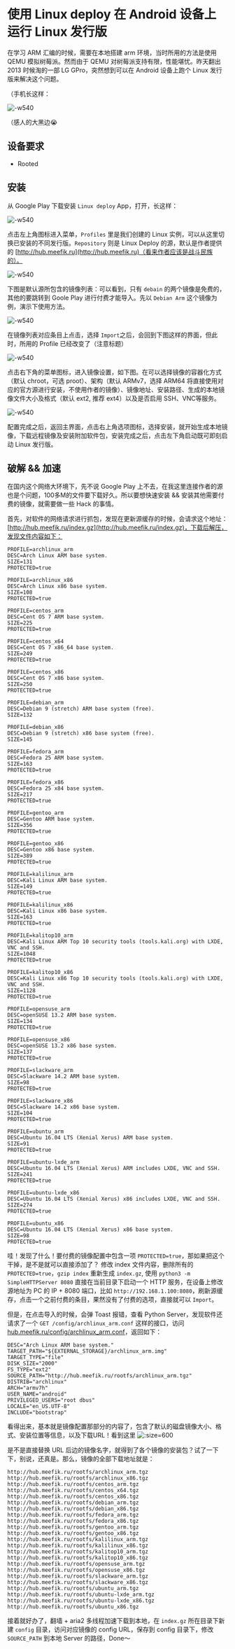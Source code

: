 # 使用 Linux deploy 在 Android 设备上运行 Linux 发行版

在学习 ARM 汇编的时候，需要在本地搭建 arm 环境，当时所用的方法是使用 QEMU 模拟树莓派。然而由于 QEMU 对树莓派支持有限，性能堪忧。昨天翻出 2013 时候淘的一部 LG GPro，突然想到可以在 Android 设备上跑个 Linux 发行版来解决这个问题。

<!--more-->

（手机长这样：

![-w540](https://i.loli.net/2018/01/22/5a65a5eecc4f8.jpg ':size=600')

（感人的大黑边😭

## 设备要求

* Rooted

## 安装

从 Google Play 下载安装 `Linux deploy` App，打开，长这样：

![-w540](https://i.loli.net/2018/01/22/5a65a5ef56687.jpg ':size=600')

点击左上角图标进入菜单，`Profiles` 里是我们创建的 Linux 实例，可以从这里切换已安装的不同发行版。`Repository` 则是 Linux Deploy 的源，默认是作者提供的 [http://hub.meefik.ru](http://hub.meefik.ru)（看来作者应该是战斗民族的）。

![-w540](https://i.loli.net/2018/01/22/5a65a5ed94b47.jpg ':size=600')

下图是默认源所包含的镜像列表：可以看到，只有 `debain` 的两个镜像是免费的，其他的要跳转到 Goole Play 进行付费才能导入。先以 `Debian Arm` 这个镜像为例，演示下使用方法。

![-w540](https://i.loli.net/2018/01/22/5a65a5eec96d3.jpg ':size=600')

在镜像列表对应条目上点击，选择 `Import`之后，会回到下图这样的界面，但此时，所用的 Profile 已经改变了（注意标题）

![-w540](https://i.loli.net/2018/01/22/5a65a5ef56687.jpg ':size=600')

点击右下角的菜单图标，进入镜像设置，如下图。在可以选择镜像的容器化方式（默认 chroot，可选 proot）、架构（默认 ARMv7，选择 ARM64 将直接使用对应的官方源进行安装，不使用作者的镜像）、镜像地址、安装路径、生成的本地镜像文件大小及格式（默认 ext2, 推荐 ext4）以及是否启用 SSH、VNC等服务。

![-w540](https://i.loli.net/2018/01/22/5a65a5eddec06.jpg ':size=600')

配置完成之后，返回主界面，点击右上角选项图标，选择安装，就开始生成本地镜像，下载远程镜像及安装附加软件包，安装完成之后，点击左下角启动既可即刻启动 Linux 发行版。

## 破解 && 加速

在国内这个网络大环境下，先不说 Google Play 上不去，在我这里连接作者的源也是个问题，100多M的文件要下载好久。所以要想快速安装 && 安装其他需要付费的镜像，就需要做一些 Hack 的事情。

首先，对软件的网络请求进行抓包，发现在更新源缓存的时候，会请求这个地址：[http://hub.meefik.ru/index.gz](http://hub.meefik.ru/index.gz)，下载后解压，发现文件内容如下：

```
PROFILE=archlinux_arm
DESC=Arch Linux ARM base system.
SIZE=131
PROTECTED=true

PROFILE=archlinux_x86
DESC=Arch Linux x86 base system.
SIZE=108
PROTECTED=true

PROFILE=centos_arm
DESC=Cent OS 7 ARM base system.
SIZE=225
PROTECTED=true

PROFILE=centos_x64
DESC=Cent OS 7 x86_64 base system.
SIZE=249
PROTECTED=true

PROFILE=centos_x86
DESC=Cent OS 7 x86 base system.
SIZE=250
PROTECTED=true

PROFILE=debian_arm
DESC=Debian 9 (stretch) ARM base system (free).
SIZE=132

PROFILE=debian_x86
DESC=Debian 9 (stretch) x86 base system (free).
SIZE=145

PROFILE=fedora_arm
DESC=Fedora 25 ARM base system.
SIZE=163
PROTECTED=true

PROFILE=fedora_x86
DESC=Fedora 25 x84 base system.
SIZE=217
PROTECTED=true

PROFILE=gentoo_arm
DESC=Gentoo ARM base system.
SIZE=356
PROTECTED=true

PROFILE=gentoo_x86
DESC=Gentoo x86 base system.
SIZE=389
PROTECTED=true

PROFILE=kalilinux_arm
DESC=Kali Linux ARM base system.
SIZE=149
PROTECTED=true

PROFILE=kalilinux_x86
DESC=Kali Linux x86 base system.
SIZE=163
PROTECTED=true

PROFILE=kalitop10_arm
DESC=Kali Linux ARM Top 10 security tools (tools.kali.org) with LXDE, VNC and SSH.
SIZE=1048
PROTECTED=true

PROFILE=kalitop10_x86
DESC=Kali Linux x86 Top 10 security tools (tools.kali.org) with LXDE, VNC and SSH.
SIZE=1128
PROTECTED=true

PROFILE=opensuse_arm
DESC=openSUSE 13.2 ARM base system.
SIZE=134
PROTECTED=true

PROFILE=opensuse_x86
DESC=openSUSE 13.2 x86 base system.
SIZE=137
PROTECTED=true

PROFILE=slackware_arm
DESC=Slackware 14.2 ARM base system.
SIZE=98
PROTECTED=true

PROFILE=slackware_x86
DESC=Slackware 14.2 x86 base system.
SIZE=104
PROTECTED=true

PROFILE=ubuntu_arm
DESC=Ubuntu 16.04 LTS (Xenial Xerus) ARM base system.
SIZE=91
PROTECTED=true

PROFILE=ubuntu-lxde_arm
DESC=Ubuntu 16.04 LTS (Xenial Xerus) ARM includes LXDE, VNC and SSH.
SIZE=241
PROTECTED=true

PROFILE=ubuntu-lxde_x86
DESC=Ubuntu 16.04 LTS (Xenial Xerus) x86 includes LXDE, VNC and SSH.
SIZE=274
PROTECTED=true

PROFILE=ubuntu_x86
DESC=Ubuntu 16.04 LTS (Xenial Xerus) x86 base system.
SIZE=98
PROTECTED=true
```

哇！发现了什么！要付费的镜像配置中包含一项 `PROTECTED=true`，那如果把这个干掉，是不是就可以直接添加了？
修改 index 文件内容，删除所有的 `PROTECTED=true`，`gzip index` 重新生成 `index.gz`, 使用 `python3 -m SimpleHTTPServer 8080` 直接在当前目录下启动一个 HTTP 服务，在设备上修改源地址为 PC 的 IP + 8080 端口，比如 `http://192.168.1.100:8080`，刷新源缓存，点击一个之前付费的条目，果然没有了付费的选项，直接就可以 `Import`。

但是，在点击导入的时候，会弹 Toast 报错，查看 Python Server，发现软件还请求了一个 `GET /config/archlinux_arm.conf` 这样的接口，访问[hub.meefik.ru/config/archlinux_arm.conf](hub.meefik.ru/config/archlinux_arm.conf)，返回如下：

```
DESC="Arch Linux ARM base system."
TARGET_PATH="${EXTERNAL_STORAGE}/archlinux_arm.img"
TARGET_TYPE="file"
DISK_SIZE="2000"
FS_TYPE="ext2"
SOURCE_PATH="http://hub.meefik.ru/rootfs/archlinux_arm.tgz"
DISTRIB="archlinux"
ARCH="armv7h"
USER_NAME="android"
PRIVILEGED_USERS="root dbus"
LOCALE="en_US.UTF-8"
INCLUDE="bootstrap"
```

看得出来，基本就是镜像配置那部分的内容了，包含了默认的磁盘镜像大小、格式、安装位置等信息，以及下载URL！看到这里
![](https://i.loli.net/2018/01/22/5a65a5ee2a991.jpg ':size=600')

是不是直接替换 URL 后边的镜像名字，就得到了各个镜像的安装包？试了一下下，别说，还真是。那么，镜像的全部下载地址就是：

```
http://hub.meefik.ru/rootfs/archlinux_arm.tgz
http://hub.meefik.ru/rootfs/archlinux_x86.tgz
http://hub.meefik.ru/rootfs/centos_arm.tgz
http://hub.meefik.ru/rootfs/centos_x64.tgz
http://hub.meefik.ru/rootfs/centos_x86.tgz
http://hub.meefik.ru/rootfs/debian_arm.tgz
http://hub.meefik.ru/rootfs/debian_x86.tgz
http://hub.meefik.ru/rootfs/fedora_arm.tgz
http://hub.meefik.ru/rootfs/fedora_x86.tgz
http://hub.meefik.ru/rootfs/gentoo_arm.tgz
http://hub.meefik.ru/rootfs/gentoo_x86.tgz
http://hub.meefik.ru/rootfs/kalilinux_arm.tgz
http://hub.meefik.ru/rootfs/kalilinux_x86.tgz
http://hub.meefik.ru/rootfs/kalitop10_arm.tgz
http://hub.meefik.ru/rootfs/kalitop10_x86.tgz
http://hub.meefik.ru/rootfs/opensuse_arm.tgz
http://hub.meefik.ru/rootfs/opensuse_x86.tgz
http://hub.meefik.ru/rootfs/slackware_arm.tgz
http://hub.meefik.ru/rootfs/slackware_x86.tgz
http://hub.meefik.ru/rootfs/ubuntu_arm.tgz
http://hub.meefik.ru/rootfs/ubuntu-lxde_arm.tgz
http://hub.meefik.ru/rootfs/ubuntu-lxde_x86.tgz
http://hub.meefik.ru/rootfs/ubuntu_x86.tgz
```

接着就好办了，翻墙 + aria2 多线程加速下载到本地，在 `index.gz` 所在目录下新建 `config` 目录，访问对应镜像的 config URL，保存到 config 目录下，修改 `SOURCE_PATH` 到本地 Server 的路径，Done～
